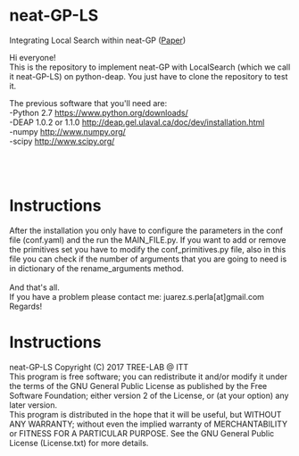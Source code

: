 # neat-GP-LS
Integrating Local Search within neat-GP (<a href="https://drive.google.com/open?id=0B5lgI-N7tIFlVVdjT0lFWjZIQmM">Paper</a>)

Hi everyone!</br>
This is the repository to implement neat-GP with LocalSearch (which we call it neat-GP-LS) on python-deap.
You just have to clone the repository to test it. </br>

The previous software that you'll need are:<br>
-Python 2.7 https://www.python.org/downloads/<br>
-DEAP 1.0.2 or 1.1.0 http://deap.gel.ulaval.ca/doc/dev/installation.html<br>
-numpy http://www.numpy.org/ <br>
-scipy http://www.scipy.org/<br>
</br>
</br>
</br>
<h1>Instructions</h1>
After the installation you only have to configure the parameters in the conf file (conf.yaml) and the run the MAIN_FILE.py.
If you want to add or remove the primitives set you have to modify the conf_primitives.py file, also in this file you can check if the number of arguments that you are going to need is in dictionary of the rename_arguments method.
</br>
</br>
And that's all. <br>
If you have a problem please contact me: juarez.s.perla[at]gmail.com <br>
Regards!<br>

<h1>Instructions</h1>
neat-GP-LS Copyright (C) 2017 <bre>
TREE-LAB @ ITT
</br>
This program is free software; you can redistribute it and/or modify it under the terms of the GNU General Public License as published by the Free Software Foundation; either version 2 of the License, or (at your option) any later version.
</br>
This program is distributed in the hope that it will be useful, but WITHOUT ANY WARRANTY; without even the implied warranty of MERCHANTABILITY or FITNESS FOR A PARTICULAR PURPOSE. See the GNU General Public License (License.txt) for more details.
